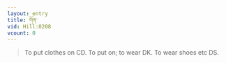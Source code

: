 ```yaml
---
layout: entry
title: གོན་
vid: Hill:0208
vcount: 0
---
```

> To put clothes on CD\. To put on; to wear DK\. To wear shoes etc DS\.


